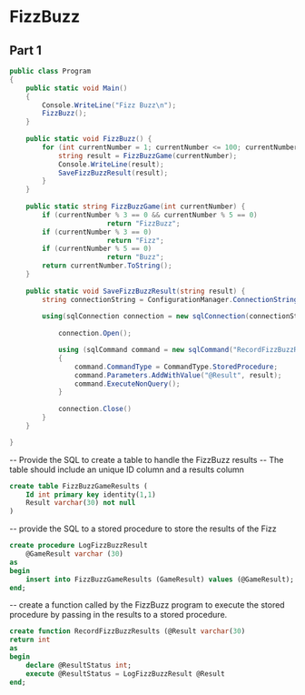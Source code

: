 # FizzBuzz

## Part 1

```C#
public class Program
{
    public static void Main()
    {
        Console.WriteLine("Fizz Buzz\n");         
        FizzBuzz();
    }
    
    public static void FizzBuzz() {
        for (int currentNumber = 1; currentNumber <= 100; currentNumber++) {
            string result = FizzBuzzGame(currentNumber);
            Console.WriteLine(result);
            SaveFizzBuzzResult(result);
        }
    }
    
    public static string FizzBuzzGame(int currentNumber) {
        if (currentNumber % 3 == 0 && currentNumber % 5 == 0) 
                        return "FizzBuzz";
        if (currentNumber % 3 == 0) 
                        return "Fizz";
        if (currentNumber % 5 == 0) 
                        return "Buzz";
        return currentNumber.ToString();
    }
    
    public static void SaveFizzBuzzResult(string result) {
        string connectionString = ConfigurationManager.ConnectionString["DefaultConnection"];
        
        using(sqlConnection connection = new sqlConnection(connectionString)) {
        
            connection.Open();

            using (sqlCommand command = new sqlCommand("RecordFizzBuzzResults", connection)) {
            {
                command.CommandType = CommandType.StoredProcedure;
                command.Parameters.AddWithValue("@Result", result);
                command.ExecuteNonQuery();
            }
            
            connection.Close()
        }
    }

}
```

-- Provide the SQL to create a table to handle the FizzBuzz results
-- The table should include an unique ID column and a results column

```SQL
create table FizzBuzzGameResults (
    Id int primary key identity(1,1)
    Result varchar(30) not null
)
```

-- provide the SQL to a stored procedure to store the results of the Fizz

```SQL
create procedure LogFizzBuzzResult
    @GameResult varchar (30)
as
begin
    insert into FizzBuzzGameResults (GameResult) values (@GameResult);
end;
```

-- create a function called by the FizzBuzz program to execute the stored procedure by passing in the results to a stored procedure.

```SQL
create function RecordFizzBuzzResults (@Result varchar(30)
return int
as 
begin
    declare @ResultStatus int;
    execute @ResultStatus = LogFizzBuzzResult @Result
end;
```
